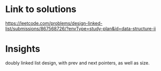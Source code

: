 # Link to solutions
https://leetcode.com/problems/design-linked-list/submissions/867568726/?envType=study-plan&id=data-structure-ii

# Insights
doubly linked list design, with prev and next pointers, as well as size.